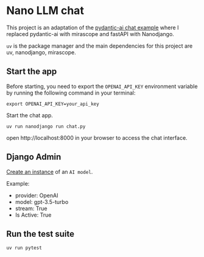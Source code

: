 # Nano LLM chat

This project is an adaptation of the [pydantic-ai chat example](https://ai.pydantic.dev/examples/chat-app/#running-the-example) where I replaced pydantic-ai with mirascope and fastAPI with Nanodjango.

`uv` is the package manager and the main dependencies for this project are uv, nanodjango, mirascope.


## Start the app
Before starting, you need to export the `OPENAI_API_KEY` environment variable by running the following command in your terminal:
```
export OPENAI_API_KEY=your_api_key
```

Start the chat app. 

```
uv run nanodjango run chat.py 
```

open http://localhost:8000 in your browser to access the chat interface.


## Django Admin


[Create an instance](http://localhost:8000/wall-garden/chat/aimodel/) of an `AI model`.

Example:

* provider: OpenAI
* model: gpt-3.5-turbo
* stream: True
* Is Active: True


## Run the test suite

```
uv run pytest
```